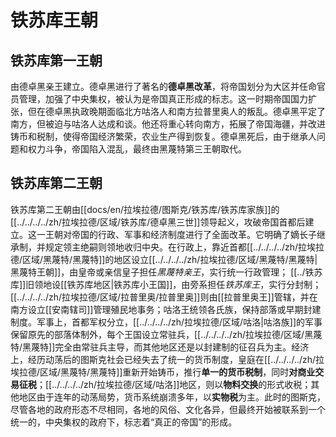 # 铁苏库王朝

## 铁苏库第一王朝

由德卓黑亲王建立。德卓黑进行了著名的**德卓黑改革**，将帝国划分为大区并任命官员管理，加强了中央集权，被认为是帝国真正形成的标志。这一时期帝国国力扩张，但在德卓黑执政晚期面临北方咕洛人和南方拉普里奥人的叛乱。德卓黑平定了南方，但被迫与咕洛人达成和谈。他还将重心转向南方，拓展了帝国海疆，并改进铸币和税制，使得帝国经济繁荣，农业生产得到恢复。德卓黑死后，由于继承人问题和权力斗争，帝国陷入混乱，最终由黑蔑特第三王朝取代。

## 铁苏库第二王朝

铁苏库第二王朝由[[docs/en/拉埃拉德/图斯克/铁苏库/铁苏库家族]]的[[../../../../zh/拉埃拉德/区域/铁苏库/德卓黑三世]]领导起义，攻破帝国首都后建立。这一王朝对帝国的行政、军事和经济制度进行了全面改革。它明确了嫡长子继承制，并规定领主绝嗣则领地收归中央。在行政上，靠近首都[[../../../../zh/拉埃拉德/区域/黑蔑特/黑蔑特]]的地区设立[[../../../../zh/拉埃拉德/区域/黑蔑特/黑蔑特|黑蔑特王朝]]，由皇帝或亲信皇子担任*黑蔑特亲王*，实行统一行政管理； [[../铁苏库]]旧领地设[[铁苏库地区|铁苏库小王国]]，由旁系担任*铁苏库王*，实行分封制；[[../../../../zh/拉埃拉德/区域/拉普里奥/拉普里奥]]则由[[拉普里奥王]]管辖，并在南方设立[[安南辖司]]管理殖民地事务；咕洛王统领各氏族，保持部落或早期封建制度。军事上，首都军权分立，[[../../../../zh/拉埃拉德/区域/咕洛|咕洛族]]的军事保留原先的部落体制外，每个王国设立常驻兵，[[../../../../zh/拉埃拉德/区域/黑蔑特/黑蔑特]]完全由常驻兵主导，而其他地区还是以封建制的征召兵为主。经济上，经历动荡后的图斯克社会已经失去了统一的货币制度，皇庭在[[../../../../zh/拉埃拉德/区域/黑蔑特/黑蔑特]]重新开始铸币，推行**单一的货币税制**，同时**对商业交易征税**；[[../../../../zh/拉埃拉德/区域/咕洛]]地区，则以**物料交换**的形式收税；其他地区由于连年的动荡局势，货币系统崩溃多年，以**实物税**为主。此时的图斯克，尽管各地的政府形态不尽相同，各地的风俗、文化各异，但最终开始被联系到一个统一的，中央集权的政府下，标志着“真正的帝国”的形成。
